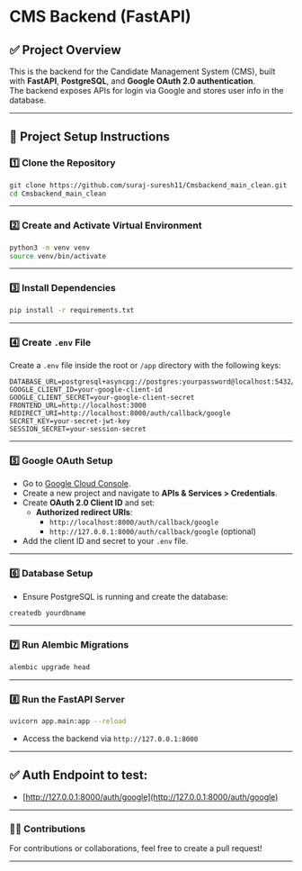 # CMS Backend (FastAPI)

## ✅ Project Overview
This is the backend for the Candidate Management System (CMS), built with **FastAPI**, **PostgreSQL**, and **Google OAuth 2.0 authentication**.  
The backend exposes APIs for login via Google and stores user info in the database.

---

## 📂 Project Setup Instructions

### 1️⃣ Clone the Repository
```bash
git clone https://github.com/suraj-suresh11/Cmsbackend_main_clean.git
cd Cmsbackend_main_clean
```

---

### 2️⃣ Create and Activate Virtual Environment
```bash
python3 -m venv venv
source venv/bin/activate
```

---

### 3️⃣ Install Dependencies
```bash
pip install -r requirements.txt
```

---

### 4️⃣ Create `.env` File
Create a `.env` file inside the root or `/app` directory with the following keys:
```
DATABASE_URL=postgresql+asyncpg://postgres:yourpassword@localhost:5432/yourdbname
GOOGLE_CLIENT_ID=your-google-client-id
GOOGLE_CLIENT_SECRET=your-google-client-secret
FRONTEND_URL=http://localhost:3000
REDIRECT_URI=http://localhost:8000/auth/callback/google
SECRET_KEY=your-secret-jwt-key
SESSION_SECRET=your-session-secret
```

---

### 5️⃣ Google OAuth Setup
- Go to [Google Cloud Console](https://console.cloud.google.com/).
- Create a new project and navigate to **APIs & Services > Credentials**.
- Create **OAuth 2.0 Client ID** and set:
  - **Authorized redirect URIs**:
    - `http://localhost:8000/auth/callback/google`
    - `http://127.0.0.1:8000/auth/callback/google` (optional)
- Add the client ID and secret to your `.env` file.

---

### 6️⃣ Database Setup
- Ensure PostgreSQL is running and create the database:
```bash
createdb yourdbname
```

---

### 7️⃣ Run Alembic Migrations
```bash
alembic upgrade head
```

---

### 8️⃣ Run the FastAPI Server
```bash
uvicorn app.main:app --reload
```
- Access the backend via `http://127.0.0.1:8000`

---

## ✅ Auth Endpoint to test:
- [http://127.0.0.1:8000/auth/google](http://127.0.0.1:8000/auth/google)

---

### 👨‍💻 Contributions
For contributions or collaborations, feel free to create a pull request!

---
